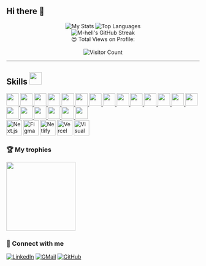 ## Hi there 👋

<div align="center">
  <img src="https://github-readme-stats.vercel.app/api?username=M-hell&theme=midnight-purple" alt="My Stats" />
  <img src="https://github-readme-stats.vercel.app/api/top-langs/?username=M-hell&theme=midnight-purple" alt="Top Languages" />
</div>

<div align="center">
  <img src="https://github-readme-streak-stats.herokuapp.com/?user=M-hell&theme=vision-friendly-dark" alt="M-hell's GitHub Streak" />
</div>

<div align="center">
  😍 Total Views on Profile:<br><br> 
  <img src="https://profile-counter.glitch.me/M-hell/count.svg" alt="Visitor Count" />
</div>

---

<h2> Skills <img src = "https://raw.githubusercontent.com/rahulbanerjee26/githubProfileReadmeGenerator/main/gifs/code.gif" width = 32px height=32px> </h2>

<a href="https://github.com/M-hell?tab=repositories&q=&type=&language=python&sort=">
  <img width="32px" height="32px" src="https://raw.githubusercontent.com/rahulbanerjee26/githubAboutMeGenerator/main/icons/python.svg">
</a>
<a href="https://github.com/M-hell?tab=repositories&q=&type=&language=c&sort=">
  <img width="32px" height="32px" src="https://raw.githubusercontent.com/rahulbanerjee26/githubAboutMeGenerator/main/icons/c.svg">
</a>
<a href="https://github.com/M-hell?tab=repositories&q=&type=&language=cpp&sort=">
  <img width="32px" height="32px" src="https://raw.githubusercontent.com/rahulbanerjee26/githubAboutMeGenerator/main/icons/cpp.svg">
</a>
<a href="https://github.com/M-hell?tab=repositories&q=&type=&language=java&sort=">
  <img width="32px" height="32px" src="https://raw.githubusercontent.com/rahulbanerjee26/githubAboutMeGenerator/main/icons/java.svg">
</a>
 
<a href="https://github.com/M-hell?tab=repositories&q=&type=&language=sqlite&sort=">
  <img width="32px" height="32px" src="https://raw.githubusercontent.com/rahulbanerjee26/githubAboutMeGenerator/main/icons/sqlite.svg">
</a>
 
<a href="https://github.com/M-hell?tab=repositories&q=&type=&language=html&sort=">
  <img width="32px" height="32px" src="https://raw.githubusercontent.com/rahulbanerjee26/githubAboutMeGenerator/main/icons/html.svg">
</a>
<a href="https://github.com/M-hell?tab=repositories&q=&type=&language=css&sort=">
  <img width="32px" height="32px" src="https://raw.githubusercontent.com/rahulbanerjee26/githubAboutMeGenerator/main/icons/css.svg">
</a>
<a href="https://github.com/M-hell?tab=repositories&q=&type=&language=javascript&sort=">
  <img width="32px" height="32px" src="https://raw.githubusercontent.com/rahulbanerjee26/githubAboutMeGenerator/main/icons/javascript.svg">
</a>
<a href="https://github.com/M-hell?tab=repositories&q=&type=&language=bootstrap&sort=">
  <img width="32px" height="32px" src="https://raw.githubusercontent.com/rahulbanerjee26/githubAboutMeGenerator/main/icons/bootstrap.svg">
</a>
<a href="https://github.com/M-hell?tab=repositories&q=&type=&language=tailwind&sort=">
  <img width="32px" height="32px" src="https://raw.githubusercontent.com/rahulbanerjee26/githubAboutMeGenerator/main/icons/tailwind.svg">
</a>
 
<a href="https://github.com/M-hell?tab=repositories&q=&type=&language=bash&sort=">
  <img width="32px" height="32px" src="https://raw.githubusercontent.com/rahulbanerjee26/githubAboutMeGenerator/main/icons/bash.svg">
</a>
 
<a href="https://github.com/M-hell?tab=repositories&q=&type=&language=express&sort=">
  <img width="32px" height="32px" src="https://raw.githubusercontent.com/rahulbanerjee26/githubAboutMeGenerator/main/icons/express.svg">
</a>
<a href="https://github.com/M-hell?tab=repositories&q=&type=&language=mongodb&sort=">
  <img width="32px" height="32px" src="https://raw.githubusercontent.com/rahulbanerjee26/githubAboutMeGenerator/main/icons/mongodb.svg">
</a>
<a href="https://github.com/M-hell?tab=repositories&q=&type=&language=mysql&sort=">
  <img width="32px" height="32px" src="https://raw.githubusercontent.com/rahulbanerjee26/githubAboutMeGenerator/main/icons/mysql.svg">
</a>
<a href="https://github.com/M-hell?tab=repositories&q=&type=&language=nodejs&sort=">
  <img width="32px" height="32px" src="https://raw.githubusercontent.com/rahulbanerjee26/githubAboutMeGenerator/main/icons/nodejs.svg">
</a>
<a href="https://github.com/M-hell?tab=repositories&q=&type=&language=postman&sort=">
  <img width="32px" height="32px" src="https://raw.githubusercontent.com/rahulbanerjee26/githubAboutMeGenerator/main/icons/postman.svg">
</a>
<a href="https://github.com/M-hell?tab=repositories&q=&type=&language=postgresql&sort=">
  <img width="32px" height="32px" src="https://raw.githubusercontent.com/rahulbanerjee26/githubAboutMeGenerator/main/icons/postgresql.svg">
</a>
<a href="https://github.com/M-hell?tab=repositories&q=&type=&language=reactjs&sort=">
  <img width="32px" height="32px" src="https://raw.githubusercontent.com/rahulbanerjee26/githubAboutMeGenerator/main/icons/reactjs.svg">
</a>
 
<a href="https://github.com/M-hell?tab=repositories&q=&type=&language=git&sort=">
  <img width="32px" height="32px" src="https://raw.githubusercontent.com/rahulbanerjee26/githubAboutMeGenerator/main/icons/git.svg">
</a>
<a href="https://github.com/M-hell?tab=repositories&q=&type=&language=github&sort=">
  <img width="32px" height="32px" src="https://raw.githubusercontent.com/rahulbanerjee26/githubAboutMeGenerator/main/icons/github.svg">
</a>


   <div align-center> 
  <img src="https://soshace.com/wp-content/uploads/2019/10/Getting-Started-with-NextJS.jpg" alt="Next.js" height="40">
 
 
  <img src="https://upload.wikimedia.org/wikipedia/commons/thumb/3/33/Figma-logo.svg/1200px-Figma-logo.svg.png" alt="Figma" height="40">
 
 
  <img src="https://jeancochrane.com/static/images/blog/netlify-identity-dealbreakers/netlify-logo.png" alt="Netlify" height="40">
 
 
  <img src="https://mms.businesswire.com/media/20211123005573/en/929867/23/vercel-logo-freelogovectors.net.jpg" alt="Vercel" height="40">
 
 
  <img src="https://upload.wikimedia.org/wikipedia/commons/thumb/9/9a/Visual_Studio_Code_1.35_icon.svg/2048px-Visual_Studio_Code_1.35_icon.svg.png" alt="Visual Studio Code" height="40">
 
</div>




 ### 🏆 My trophies

<img height="180" src="https://github-profile-trophy.vercel.app/?username=M-hell&column=8&theme=algolia&no-frame=true"/>

### 🤝 Connect with me

[![LinkedIn](https://img.shields.io/badge/LinkedIn-0077B5?style=for-the-badge&logo=linkedin&logoColor=white)](https://www.linkedin.com/in/samrat-sarkar-00534b283/)
[![GMail](https://img.shields.io/badge/Gmail-D14836?style=for-the-badge&logo=gmail&logoColor=white)](mailto:sarkarsamrat16112004@gmail.com)
[![GitHub](https://img.shields.io/badge/GitHub-100000?style=for-the-badge&logo=github&logoColor=white)](https://github.com/M-hell)
<!--
**SiddhantaDutta/SiddhantaDutta** is a ✨ _special_ ✨ repository because its `README.md` (this file) appears on your GitHub profile.

Here are some ideas to get you started:

- 🔭 I’m currently working on ...
- 🌱 I’m currently learning ...
- 👯 I’m looking to collaborate on ...
- 🤔 I’m looking for help with ...
- 💬 Ask me about ...
- 📫 How to reach me: ...
- 😄 Pronouns: ...
- ⚡ Fun fact: ...
-->
